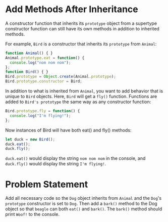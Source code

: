 # Add Methods After Inheritance
A constructor function that inherits its ```prototype``` object from a supertype constructor function can still have its own methods in addition to inherited methods.

For example, ```Bird``` is a constructor that inherits its ```prototype``` from ```Animal```:
```javascript
function Animal() { }
Animal.prototype.eat = function() {
  console.log("nom nom nom");
};
function Bird() { }
Bird.prototype = Object.create(Animal.prototype);
Bird.prototype.constructor = Bird;
```
In addition to what is inherited from ```Animal```, you want to add behavior that is unique to ```Bird``` objects. Here, ```Bird``` will get a ```fly()``` function. Functions are added to ```Bird's prototype``` the same way as any constructor function:
```javascript
Bird.prototype.fly = function() {
  console.log("I'm flying!");
};
```
Now instances of Bird will have both eat() and fly() methods:
```javascript
let duck = new Bird();
duck.eat();
duck.fly();
```
```duck.eat()``` would display the string ```nom nom nom``` in the console, and ```duck.fly()``` would display the string ```I'm flying!```.

# Problem Statement
Add all necessary code so the ```Dog``` object inherits from ```Animal``` and the ```Dog```'s ```prototype``` constructor is set to ```Dog```. Then add a ```bark()``` method to the Dog object so that ```beagle``` can both ```eat()``` and ```bark()```. The ```bark()``` method should print ```Woof!``` to the console.

